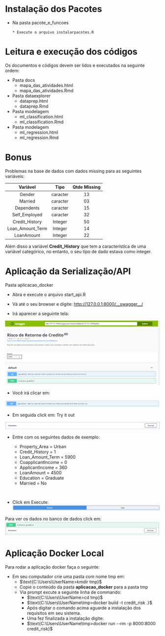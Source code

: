 # Instalação dos Pacotes

* Na pasta pacote_e_funcoes

      * Execute o arquivo instalarpacotes.R

# Leitura e execução dos códigos

Os documentos e códigos devem ser lidos e executados na seguinte ordem:

* Pasta docs
    * mapa_das_atividades.html
    * mapa_das_atividades.Rmd
* Pasta dataexplorer
    * dataprep.html
    * dataprep.Rmd        
* Pasta modelagem
    * ml_classification.html
    * ml_classification.Rmd        
* Pasta modelagem
    * ml_regression.html
    * ml_regression.Rmd

# Bonus 

Problemas na base de dados com dados missing para as seguintes variáveis:

<center>

|       Variável     |   Tipo   |   Qtde Missing  |
|:------------------:|:--------:|:---------------:|
|  Gender            | caracter |      13         |
|  Married           | caracter |      03         |
|  Dependents        | caracter |      15         |
|  Self_Employed     | caracter |      32         |
|  Credit_History    | Integer  |      50         |
|  Loan_Amount_Term  | Integer  |      14         |
|  LoanAmount  	 | Integer  |      22	     |   	

</center>  

Além disso a variável __Credit_History__ que tem a característíca de uma variável categórico, no entanto, o seu tipo de dado estava como integer.


# Aplicação da Serialização/API

Pasta aplicacao_docker

* Abra e execute o arquivo start_api.R
* Vá até o seu browser e digite: http://127.0.0.1:8000/__swagger__/

* Irá aparecer a seguinte tela:

<p align="center">
  <img src="https://github.com/sergiocarvalho-estatistico/credit_risk/blob/master/imagens/tela1.PNG" width="900" title="Primeira Tela" alt="accessibility text">
</p>

* Você irá clicar em:  

![get prediction](imagens/get_pred.png)

* Em seguida click em: Try it out

![Try out](imagens/try.png)

* Entre com os seguintes dados de exemplo:

  * Property_Area = Urban
  * Credit_History = 1
  * Loan_Amount_Term = 5900  
  * CoapplicantIncome = 0
  * ApplicantIncome = 360
  * LoanAmount = 4500
  * Education = Graduate
  * Married = No

<br>

* Click em Execute:
![Execute](imagens/execute.png)

Para ver os dados no banco de dados click em: 
![Post](imagens/post_pred.png)


# Aplicação Docker Local

Para rodar a aplicação docker faça o seguinte:

  * Em seu computador crie uma pasta com nome tmp em:
      * $\text{C:\Users\UserName>kmdir tmp}$
      * Copie o conteúdo da pasta __aplicacao_docker__ para a pasta tmp
      * Via prompt excute a seguinte linha de commando:
        * $\text{C:\Users\UserName>cd tmp}$
        * $\text{C:\Users\UserName\tmp>docker build -t credit_risk .}$
        * Após digitar o comando acima aguarde a instalação dos requisitos em seu sistema.
        * Uma fez finalizada a instalação digite:
        * $\text{C:\Users\UserName\tmp>docker run --rm -p 8000:8000 credit_risk}$  
    
    
        
    
